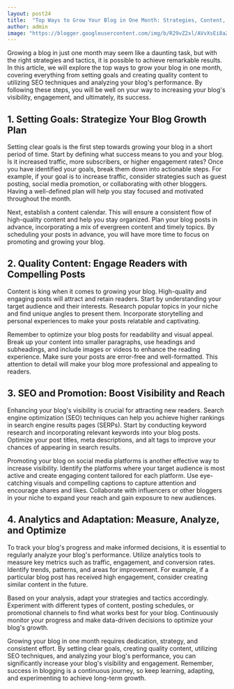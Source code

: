 ```yaml
---
layout: post24
title:  "Top Ways to Grow Your Blog in One Month: Strategies, Content, SEO, and Analytics"
author: admin
image: "https://blogger.googleusercontent.com/img/b/R29vZ2xl/AVvXsEi8aZY-epCfkgojNL_oogdGtmBcFdx32UXLjlT4xT3XD1AWb8fleG2Ot7hTOIsT8d1JTT-sNak5I7hdrf6bBRbJcWhU32IZdgLewWmhSAu4KwoUsQmXcu3bXSUPWZ73HN9O9S1Zsocjz-vb1LrQc_qd6M1KQE_bzz5csW39_invq9NUbxmC-x2KKXwIAysl/s1600/download.png"
---
```


<p>Growing a blog in just one month may seem like a daunting task, but with the right strategies and tactics, it is possible to achieve remarkable results. In this article, we will explore the top ways to grow your blog in one month, covering everything from setting goals and creating quality content to utilizing SEO techniques and analyzing your blog's performance. By following these steps, you will be well on your way to increasing your blog's visibility, engagement, and ultimately, its success.</p>
<h2>1. Setting Goals: Strategize Your Blog Growth Plan</h2>
<p>Setting clear goals is the first step towards growing your blog in a short period of time. Start by defining what success means to you and your blog. Is it increased traffic, more subscribers, or higher engagement rates? Once you have identified your goals, break them down into actionable steps. For example, if your goal is to increase traffic, consider strategies such as guest posting, social media promotion, or collaborating with other bloggers. Having a well-defined plan will help you stay focused and motivated throughout the month.</p>
<p>Next, establish a content calendar. This will ensure a consistent flow of high-quality content and help you stay organized. Plan your blog posts in advance, incorporating a mix of evergreen content and timely topics. By scheduling your posts in advance, you will have more time to focus on promoting and growing your blog.</p>
<h2>2. Quality Content: Engage Readers with Compelling Posts</h2>
<p>Content is king when it comes to growing your blog. High-quality and engaging posts will attract and retain readers. Start by understanding your target audience and their interests. Research popular topics in your niche and find unique angles to present them. Incorporate storytelling and personal experiences to make your posts relatable and captivating.</p>
<p>Remember to optimize your blog posts for readability and visual appeal. Break up your content into smaller paragraphs, use headings and subheadings, and include images or videos to enhance the reading experience. Make sure your posts are error-free and well-formatted. This attention to detail will make your blog more professional and appealing to readers.</p>
<h2>3. SEO and Promotion: Boost Visibility and Reach</h2>
<p>Enhancing your blog's visibility is crucial for attracting new readers. Search engine optimization (SEO) techniques can help you achieve higher rankings in search engine results pages (SERPs). Start by conducting keyword research and incorporating relevant keywords into your blog posts. Optimize your post titles, meta descriptions, and alt tags to improve your chances of appearing in search results.</p>
<p>Promoting your blog on social media platforms is another effective way to increase visibility. Identify the platforms where your target audience is most active and create engaging content tailored for each platform. Use eye-catching visuals and compelling captions to capture attention and encourage shares and likes. Collaborate with influencers or other bloggers in your niche to expand your reach and gain exposure to new audiences.</p>
<h2>4. Analytics and Adaptation: Measure, Analyze, and Optimize</h2>
<p>To track your blog's progress and make informed decisions, it is essential to regularly analyze your blog's performance. Utilize analytics tools to measure key metrics such as traffic, engagement, and conversion rates. Identify trends, patterns, and areas for improvement. For example, if a particular blog post has received high engagement, consider creating similar content in the future.</p>
<p>Based on your analysis, adapt your strategies and tactics accordingly. Experiment with different types of content, posting schedules, or promotional channels to find what works best for your blog. Continuously monitor your progress and make data-driven decisions to optimize your blog's growth.</p>
<p>Growing your blog in one month requires dedication, strategy, and consistent effort. By setting clear goals, creating quality content, utilizing SEO techniques, and analyzing your blog's performance, you can significantly increase your blog's visibility and engagement. Remember, success in blogging is a continuous journey, so keep learning, adapting, and experimenting to achieve long-term growth.</p>




